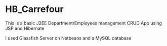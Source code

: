 # HB_Carrefour
This is a basic J2EE Department/Employees management CRUD App using JSP and Hibernate

I used Glassfish Server on Netbeans and a MySQL database
